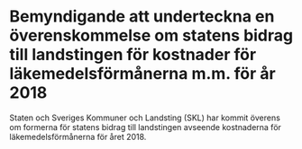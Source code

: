 # Bemyndigande att underteckna en överenskommelse om statens bidrag till landstingen för kostnader för läkemedelsförmånerna m.m. för år 2018

Staten och Sveriges Kommuner och Landsting (SKL) har kommit överens om formerna för statens bidrag till landstingen avseende kostnaderna för läkemedelsförmånerna för året 2018\.

